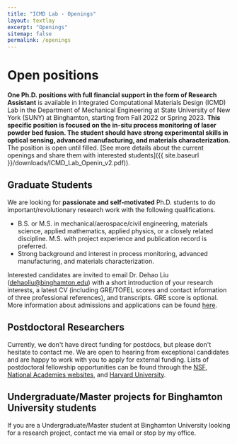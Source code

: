```yaml
---
title: "ICMD Lab - Openings"
layout: textlay
excerpt: "Openings"
sitemap: false
permalink: /openings
---
```


# Open positions

**One Ph.D. positions with full financial support in the form of Research Assistant** is available in Integrated Computational Materials Design (ICMD) Lab in the Department of Mechanical Engineering at State University of New York (SUNY) at Binghamton, starting from Fall 2022 or Spring 2023. **This specific position is focused on the in-situ process monitoring of laser powder bed fusion. The student should have strong experimental skills in optical sensing, advanced manufacturing, and materials characterization.** The position is open until filled. [See more details about the current openings and share them with interested students]({{ site.baseurl }}/downloads/ICMD_Lab_Openin_v2.pdf)).

## Graduate Students
We are looking for **passionate and self-motivated** Ph.D. students to do important/revolutionary research work with the following qualifications.
* B.S. or M.S. in mechanical/aerospace/civil engineering, materials science, applied mathematics, applied physics, or a closely related discipline. M.S. with project experience and publication record is preferred.
* Strong background and interest in process monitoring, advanced manufacturing, and materials characterization.


Interested candidates are invited to email Dr. Dehao Liu ([dehaoliu@binghamton.edu](mailto:dehaoliu@binghamton.edu)) with a short introduction of your research interests, a latest CV (including GRE/TOFEL scores and contact information of three professional references), and transcripts. GRE score is optional. More information about admissions and applications can be found [here](https://www.binghamton.edu/grad-school/admissions/apply/index.html). 

## Postdoctoral Researchers
Currently, we don't have direct funding for postdocs, but please don't hesitate to contact me. We are open to hearing from exceptional candidates and are happy to work with you to apply for external funding. Lists of postdoctoral fellowship opportunities can be found through the [NSF](https://efellows.asee.org/home), [National Academies websites](https://www.nationalacademies.org/opportunities), and [Harvard University](https://research.fas.harvard.edu/postdoc_opportunities).

## Undergraduate/Master projects for Binghamton University students
If you are a Undergraduate/Master student at Binghamton University looking for a research project, contact me via email or stop by my office.
